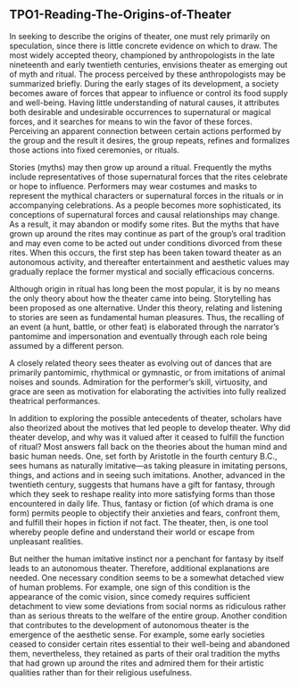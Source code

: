 ## TPO1-Reading-The-Origins-of-Theater
In seeking to describe the origins of theater, one must rely primarily on speculation, since there is little concrete evidence on which to draw. The most widely accepted theory, championed by anthropologists in the late nineteenth and early twentieth centuries, envisions theater as emerging out of myth and ritual. The process perceived by these anthropologists may be summarized briefly. During the early stages of its development, a society becomes aware of forces that appear to influence or control its food supply and well-being. Having little understanding of natural causes, it attributes both desirable and undesirable occurrences to supernatural or magical forces, and it searches for means to win the favor of these forces. Perceiving an apparent connection between certain actions performed by the group and the result it desires, the group repeats, refines and formalizes those actions into fixed ceremonies, or rituals.

Stories (myths) may then grow up around a ritual. Frequently the myths include representatives of those supernatural forces that the rites celebrate or hope to influence. Performers may wear costumes and masks to represent the mythical characters or supernatural forces in the rituals or in accompanying celebrations. As a people becomes more sophisticated, its conceptions of supernatural forces and causal relationships may change. As a result, it may abandon or modify some rites. But the myths that have grown up around the rites may continue as part of the group’s oral tradition and may even come to be acted out under conditions divorced from these rites. When this occurs, the first step has been taken toward theater as an autonomous activity, and thereafter entertainment and aesthetic values may gradually replace the former mystical and socially efficacious concerns.

Although origin in ritual has long been the most popular, it is by no means the only theory about how the theater came into being. Storytelling has been proposed as one alternative. Under this theory, relating and listening to stories are seen as fundamental human pleasures. Thus, the recalling of an event (a hunt, battle, or other feat) is elaborated through the narrator’s pantomime and impersonation and eventually through each role being assumed by a different person.

A closely related theory sees theater as evolving out of dances that are primarily pantomimic, rhythmical or gymnastic, or from imitations of animal noises and sounds. Admiration for the performer’s skill, virtuosity, and grace are seen as motivation for elaborating the activities into fully realized theatrical performances.

In addition to exploring the possible antecedents of theater, scholars have also theorized about the motives that led people to develop theater. Why did theater develop, and why was it valued after it ceased to fulfill the function of ritual? Most answers fall back on the theories about the human mind and basic human needs. One, set forth by Aristotle in the fourth century B.C., sees humans as naturally imitative—as taking pleasure in imitating persons, things, and actions and in seeing such imitations. Another, advanced in the twentieth century, suggests that humans have a gift for fantasy, through which they seek to reshape reality into more satisfying forms than those encountered in daily life. Thus, fantasy or fiction (of which drama is one form) permits people to objectify their anxieties and fears, confront them, and fulfill their hopes in fiction if not fact. The theater, then, is one tool whereby people define and understand their world or escape from unpleasant realities.

But neither the human imitative instinct nor a penchant for fantasy by itself leads to an autonomous theater. Therefore, additional explanations are needed. One necessary condition seems to be a somewhat detached view of human problems. For example, one sign of this condition is the appearance of the comic vision, since comedy requires sufficient detachment to view some deviations from social norms as ridiculous rather than as serious threats to the welfare of the entire group. Another condition that contributes to the development of autonomous theater is the emergence of the aesthetic sense. For example, some early societies ceased to consider certain rites essential to their well-being and abandoned them, nevertheless, they retained as parts of their oral tradition the myths that had grown up around the rites and admired them for their artistic qualities rather than for their religious usefulness.